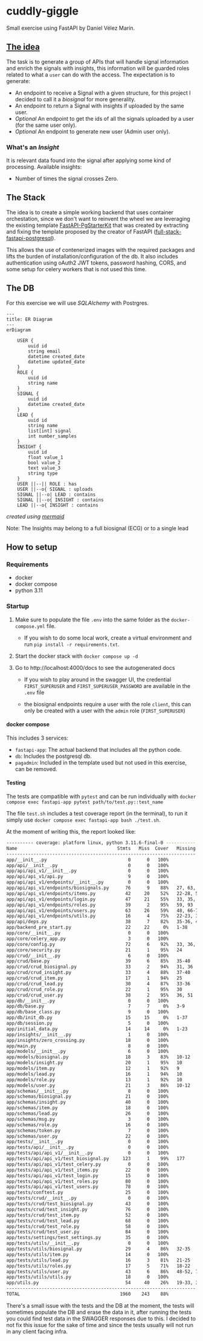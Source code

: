 # cuddly-giggle

Small exercise using FastAPI by Daniel Vélez Marín.

## [The idea](https://github.com/idoven/backend-challenge)

The task is to generate a group of APIs that will handle signal information and enrich the signals with insights, this information will be guarded roles related to what a `user` can do with the access.
The expectation is to generate:

* An endpoint to receive a Signal with a given structure, for this project I decided to call it a _biosignal_ for more generality.
* An endpoint to return a Signal with insights if uploaded by the same user.
* _Optional_ An endpoint to get the ids of all the signals uploaded by a user (for the same user only).
* _Optional_ An endpoint to generate new user (Admin user only).

### What's an _Insight_

It is relevant data found into the signal after applying some kind of processing.
Available insights:

* Number of times the signal crosses Zero.

## The Stack
The idea is to create a simple working backend that uses container orchestation, since we don't want to reinvent the wheel we are leveraging the existing template [FastAPI-PgStarterKit](https://github.com/bibektimilsina000/FastAPI-PgStarterKit) that was created by extracting and fixing the template proposed by the creator of FastAPI ([full-stack-fastapi-postgresql](https://github.com/tiangolo/full-stack-fastapi-postgresql)).

This allows the use of contenerized images with the required packages and lifts the burden of installation/configuration of the db. It also includes authentication using oAuth2 JWT tokens, password hashing, CORS, and some setup for celery workers that is not used this time.

## The DB
For this exercise we will use _SQLAlchemy_ with Postrgres.
```mermaid
---
title: ER Diagram
---
erDiagram

    USER {
        uuid id
        string email
        datetime created_date
        datetime updated_date
    }
    ROLE {
        uuid id
        string name
    }
    SIGNAL {
        uuid id
        datetime created_date
    }
    LEAD {
        uuid id
        string name
        list[int] signal
        int number_samples
    }
    INSIGHT {
        uuid id
        float value_1
        bool value_2
        text value_3
        string type
    }
    USER ||--|| ROLE : has
    USER ||--o{ SIGNAL : uploads
    SIGNAL ||--o| LEAD : contains
    SIGNAL ||--o{ INSIGHT : contains
    LEAD ||--o{ INSIGHT : contains
```

_created using [mermaid](https://mermaid.js.org/)_

Note: The Insights may belong to a full biosignal (ECG) or to a single lead

## How to setup

### Requirements

* docker
* docker compose
* python 3.11

### Startup

1. Make sure to populate the file `.env` into the same folder as the `docker-compose.yml` file.

    * If you wish to do some local work, create a virtual environment and run `pip install -r requirements.txt`.

2. Start the docker stack with `docker compose up -d`

3. Go to http://localhost:4000/docs to see the autogenerated docs

    * If you wish to play around in the swagger UI, the credential `FIRST_SUPERUSER` and `FIRST_SUPERUSER_PASSWORD` are available in the `.env` file

    * the biosignal endpoints require a user with the role `client`, this can only be created with a user with the `admin` role (`FIRST_SUPERUSER`)

#### docker compose

This includes 3 services:

* `fastapi-app`: The actual backend that includes all the python code.
* `db`: Includes the postgresql db.
* `pagadmin`: Included in the template used but not used in this exercise, can be removed.

#### Testing

The tests are compatible with `pytest` and can be run individually with `docker compose exec fastapi-app pytest path/to/test.py::test_name`

The file `test.sh` includes a test coverage report (in the terminal), to run it simply use `docker compose exec fastapi-app bash ./test.sh`.

At the moment of writing this, the report looked like:

```bash
---------- coverage: platform linux, python 3.11.6-final-0 -----------
Name                                     Stmts   Miss  Cover   Missing
----------------------------------------------------------------------
app/__init__.py                              0      0   100%
app/api/__init__.py                          0      0   100%
app/api/api_v1/__init__.py                   0      0   100%
app/api/api_v1/api.py                        9      0   100%
app/api/api_v1/endpoints/__init__.py         0      0   100%
app/api/api_v1/endpoints/biosignals.py      76      9    88%   27, 63, 84, 87, 89, 117, 122, 150, 155
app/api/api_v1/endpoints/items.py           42     20    52%   22-28, 56-62, 77, 79, 93-99
app/api/api_v1/endpoints/login.py           47     21    55%   33, 35, 58-69, 81-96
app/api/api_v1/endpoints/roles.py           39      2    95%   59, 93
app/api/api_v1/endpoints/users.py           63     26    59%   48, 66-75, 100-113, 127, 129, 146-153
app/api/api_v1/endpoints/utils.py           16      4    75%   22-23, 34-35
app/api/deps.py                             38      7    82%   35-36, 42, 50, 67-69
app/backend_pre_start.py                    22     22     0%   1-38
app/core/__init__.py                         0      0   100%
app/core/celery_app.py                       3      0   100%
app/core/config.py                          72      6    92%   33, 36, 46, 58, 67, 82
app/core/security.py                        21      1    95%   24
app/crud/__init__.py                         6      0   100%
app/crud/base.py                            39      6    85%   35-40
app/crud/crud_biosignal.py                  33      2    94%   31, 36
app/crud/crud_insight.py                    33      4    88%   37-40
app/crud/crud_item.py                       17      1    94%   25
app/crud/crud_lead.py                       30      4    87%   33-36
app/crud/crud_role.py                       22      1    95%   30
app/crud/crud_user.py                       38      2    95%   36, 51
app/db/__init__.py                           0      0   100%
app/db/base.py                               7      7     0%   3-9
app/db/base_class.py                         9      0   100%
app/db/init_db.py                           15     15     0%   1-37
app/db/session.py                            5      0   100%
app/initial_data.py                         14     14     0%   1-23
app/insights/__init__.py                     1      0   100%
app/insights/zero_crossing.py               18      0   100%
app/main.py                                  8      0   100%
app/models/__init__.py                       6      0   100%
app/models/biosignal.py                     18      3    83%   10-12
app/models/insight.py                       20      1    95%   10
app/models/item.py                          12      1    92%   9
app/models/lead.py                          16      1    94%   10
app/models/role.py                          13      1    92%   10
app/models/user.py                          21      3    86%   10-12
app/schemas/__init__.py                      8      0   100%
app/schemas/biosignal.py                    21      0   100%
app/schemas/insight.py                      40      0   100%
app/schemas/item.py                         18      0   100%
app/schemas/lead.py                         26      0   100%
app/schemas/msg.py                           3      0   100%
app/schemas/role.py                         16      0   100%
app/schemas/token.py                         7      0   100%
app/schemas/user.py                         22      0   100%
app/tests/__init__.py                        0      0   100%
app/tests/api/__init__.py                    0      0   100%
app/tests/api/api_v1/__init__.py             0      0   100%
app/tests/api/api_v1/test_biosignal.py     123      1    99%   177
app/tests/api/api_v1/test_celery.py          0      0   100%
app/tests/api/api_v1/test_items.py          22      0   100%
app/tests/api/api_v1/test_login.py          15      0   100%
app/tests/api/api_v1/test_roles.py          80      0   100%
app/tests/api/api_v1/test_users.py          78      0   100%
app/tests/conftest.py                       25      0   100%
app/tests/crud/__init__.py                   0      0   100%
app/tests/crud/test_biosignal.py            43      0   100%
app/tests/crud/test_insight.py              76      0   100%
app/tests/crud/test_item.py                 52      0   100%
app/tests/crud/test_lead.py                 68      0   100%
app/tests/crud/test_role.py                 58      0   100%
app/tests/crud/test_user.py                 84      0   100%
app/tests/settings/test_settings.py         35      0   100%
app/tests/utils/__init__.py                  0      0   100%
app/tests/utils/biosignal.py                29      4    86%   32-35
app/tests/utils/item.py                     14      0   100%
app/tests/utils/lead.py                     16      3    81%   21-25
app/tests/utils/roles.py                    17      5    71%   18-22
app/tests/utils/user.py                     43      6    86%   48-52, 71-75
app/tests/utils/utils.py                    18      0   100%
app/utils.py                                54     40    26%   19-33, 37-41, 50-56, 71-76, 91-100, 104-108
----------------------------------------------------------------------
TOTAL                                     1960    243    88%
```

There's a small issue with the tests and the DB at the moment, the tests will sometimes populate the DB and erase the data in it, after running the tests you could find test data in the SWAGGER responses due to this. I decided to not fix this issue for the sake of time and since the tests usually will not run in any client facing infra.
